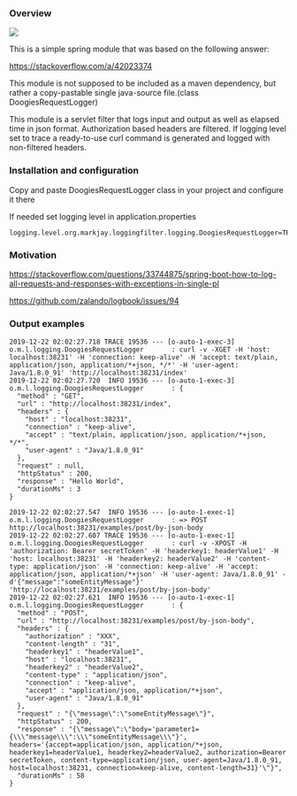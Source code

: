 ### Overview

![](https://github.com/mark-jay/logging-filter/workflows/JavaCI/badge.svg)

This is a simple spring module that was based on the following answer:

https://stackoverflow.com/a/42023374

This module is not supposed to be included as a maven dependency, but rather a copy-pastable single java-source file.(class DoogiesRequestLogger)

This module is a servlet filter that logs input and output as well as elapsed time in json format.
Authorization based headers are filtered.
If logging level set to trace a ready-to-use curl command is generated and logged with non-filtered headers.

### Installation and configuration

Copy and paste DoogiesRequestLogger class in your project and configure it there

If needed set logging level in application.properties
```
logging.level.org.markjay.loggingfilter.logging.DoogiesRequestLogger=TRACE
```

### Motivation

https://stackoverflow.com/questions/33744875/spring-boot-how-to-log-all-requests-and-responses-with-exceptions-in-single-pl

https://github.com/zalando/logbook/issues/94

### Output examples

```
2019-12-22 02:02:27.718 TRACE 19536 --- [o-auto-1-exec-3] o.m.l.logging.DoogiesRequestLogger       : curl -v -XGET -H 'host: localhost:38231' -H 'connection: keep-alive' -H 'accept: text/plain, application/json, application/*+json, */*' -H 'user-agent: Java/1.8.0_91' 'http://localhost:38231/index'
2019-12-22 02:02:27.720  INFO 19536 --- [o-auto-1-exec-3] o.m.l.logging.DoogiesRequestLogger       : {
  "method" : "GET",
  "url" : "http://localhost:38231/index",
  "headers" : {
    "host" : "localhost:38231",
    "connection" : "keep-alive",
    "accept" : "text/plain, application/json, application/*+json, */*",
    "user-agent" : "Java/1.8.0_91"
  },
  "request" : null,
  "httpStatus" : 200,
  "response" : "Hello World",
  "durationMs" : 3
}

```

```
2019-12-22 02:02:27.547  INFO 19536 --- [o-auto-1-exec-1] o.m.l.logging.DoogiesRequestLogger       : => POST http://localhost:38231/examples/post/by-json-body
2019-12-22 02:02:27.607 TRACE 19536 --- [o-auto-1-exec-1] o.m.l.logging.DoogiesRequestLogger       : curl -v -XPOST -H 'authorization: Bearer secretToken' -H 'headerkey1: headerValue1' -H 'host: localhost:38231' -H 'headerkey2: headerValue2' -H 'content-type: application/json' -H 'connection: keep-alive' -H 'accept: application/json, application/*+json' -H 'user-agent: Java/1.8.0_91' -d'{"message":"someEntityMessage"}' 'http://localhost:38231/examples/post/by-json-body'
2019-12-22 02:02:27.621  INFO 19536 --- [o-auto-1-exec-1] o.m.l.logging.DoogiesRequestLogger       : {
  "method" : "POST",
  "url" : "http://localhost:38231/examples/post/by-json-body",
  "headers" : {
    "authorization" : "XXX",
    "content-length" : "31",
    "headerkey1" : "headerValue1",
    "host" : "localhost:38231",
    "headerkey2" : "headerValue2",
    "content-type" : "application/json",
    "connection" : "keep-alive",
    "accept" : "application/json, application/*+json",
    "user-agent" : "Java/1.8.0_91"
  },
  "request" : "{\"message\":\"someEntityMessage\"}",
  "httpStatus" : 200,
  "response" : "{\"message\":\"body='parameter1={\\\"message\\\":\\\"someEntityMessage\\\"}', headers='{accept=application/json, application/*+json, headerkey1=headerValue1, headerkey2=headerValue2, authorization=Bearer secretToken, content-type=application/json, user-agent=Java/1.8.0_91, host=localhost:38231, connection=keep-alive, content-length=31}'\"}",
  "durationMs" : 58
}
```
